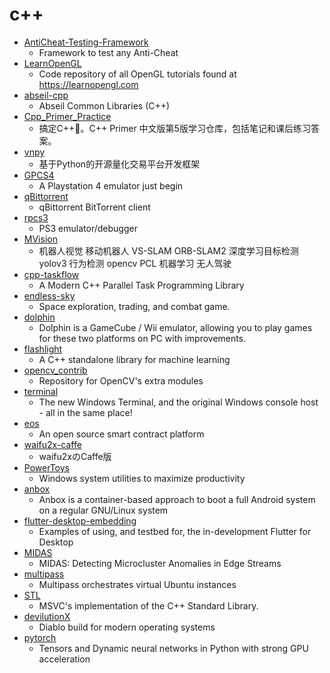 # c++
- [AntiCheat-Testing-Framework](https://github.com/niemand-sec/AntiCheat-Testing-Framework)
  - Framework to test any Anti-Cheat
- [LearnOpenGL](https://github.com/JoeyDeVries/LearnOpenGL)
  - Code repository of all OpenGL tutorials found at https://learnopengl.com
- [abseil-cpp](https://github.com/abseil/abseil-cpp)
  - Abseil Common Libraries (C++)
- [Cpp_Primer_Practice](https://github.com/applenob/Cpp_Primer_Practice)
  - 搞定C++👊。C++ Primer 中文版第5版学习仓库，包括笔记和课后练习答案。
- [vnpy](https://github.com/vnpy/vnpy)
  - 基于Python的开源量化交易平台开发框架
- [GPCS4](https://github.com/Inori/GPCS4)
  - A Playstation 4 emulator just begin
- [qBittorrent](https://github.com/qbittorrent/qBittorrent)
  - qBittorrent BitTorrent client
- [rpcs3](https://github.com/RPCS3/rpcs3)
  - PS3 emulator/debugger
- [MVision](https://github.com/Ewenwan/MVision)
  - 机器人视觉 移动机器人 VS-SLAM ORB-SLAM2 深度学习目标检测 yolov3 行为检测 opencv PCL 机器学习 无人驾驶
- [cpp-taskflow](https://github.com/cpp-taskflow/cpp-taskflow)
  - A Modern C++ Parallel Task Programming Library
- [endless-sky](https://github.com/endless-sky/endless-sky)
  - Space exploration, trading, and combat game.
- [dolphin](https://github.com/dolphin-emu/dolphin)
  - Dolphin is a GameCube / Wii emulator, allowing you to play games for these two platforms on PC with improvements.
- [flashlight](https://github.com/facebookresearch/flashlight)
  - A C++ standalone library for machine learning
- [opencv_contrib](https://github.com/opencv/opencv_contrib)
  - Repository for OpenCV's extra modules
- [terminal](https://github.com/microsoft/terminal)
  - The new Windows Terminal, and the original Windows console host - all in the same place!
- [eos](https://github.com/EOSIO/eos)
  - An open source smart contract platform
- [waifu2x-caffe](https://github.com/lltcggie/waifu2x-caffe)
  - waifu2xのCaffe版
- [PowerToys](https://github.com/microsoft/PowerToys)
  - Windows system utilities to maximize productivity
- [anbox](https://github.com/anbox/anbox)
  - Anbox is a container-based approach to boot a full Android system on a regular GNU/Linux system
- [flutter-desktop-embedding](https://github.com/google/flutter-desktop-embedding)
  - Examples of using, and testbed for, the in-development Flutter for Desktop
- [MIDAS](https://github.com/bhatiasiddharth/MIDAS)
  - MIDAS: Detecting Microcluster Anomalies in Edge Streams
- [multipass](https://github.com/canonical/multipass)
  - Multipass orchestrates virtual Ubuntu instances
- [STL](https://github.com/microsoft/STL)
  - MSVC's implementation of the C++ Standard Library.
- [devilutionX](https://github.com/diasurgical/devilutionX)
  - Diablo build for modern operating systems
- [pytorch](https://github.com/pytorch/pytorch)
  - Tensors and Dynamic neural networks in Python with strong GPU acceleration

